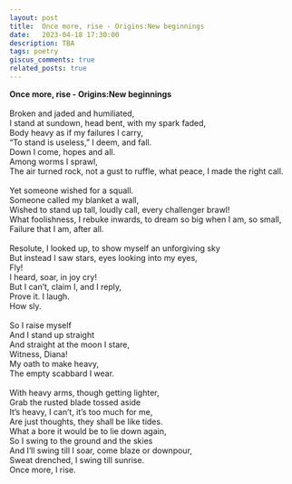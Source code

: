 ```yaml
---
layout: post
title:  Once more, rise - Origins:New beginnings
date:   2023-04-18 17:30:00
description: TBA
tags: poetry
giscus_comments: true
related_posts: true
---
```


<div class="poem">
<b>Once more, rise - Origins:New beginnings</b><br><br>Broken and jaded and humiliated,<br>I stand at sundown, head bent, with my spark faded,<br>Body heavy as if my failures I carry,<br>“To stand is useless,” I deem, and fall.<br>Down I come, hopes and all.<br>Among worms I sprawl,<br>The air turned rock, not a gust to ruffle, what peace, I made the right call.<br><br>Yet someone wished for a squall.<br>Someone called my blanket a wall,<br>Wished to stand up tall, loudly call, every challenger brawl!<br>What foolishness, I rebuke inwards, to dream so big when I am, so small,<br>Failure that I am, after all.<br><br>Resolute, I looked up, to show myself an unforgiving sky<br>But instead I saw stars, eyes looking into my eyes,<br>Fly!<br>I heard, soar, in joy cry!<br>But I can’t, claim I, and I reply,<br>Prove it. I laugh.<br>How sly.<br><br>So I raise myself<br>And I stand up straight<br>And straight at the moon I stare,<br>Witness, Diana!<br>My oath to make heavy,<br>The empty scabbard I wear.<br><br>With heavy arms, though getting lighter, <br>Grab the rusted blade tossed aside<br>It’s heavy, I can’t, it’s too much for me,<br>Are just thoughts, they shall be like tides.<br>What a bore it would be to lie down again,<br>So I swing to the ground and the skies<br>And I’ll swing till I soar, come blaze or downpour,<br>Sweat drenched, I swing till sunrise.<br>Once more, I rise.</div>